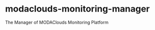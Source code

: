 modaclouds-monitoring-manager
=============================

The Manager of MODAClouds Monitoring Platform
